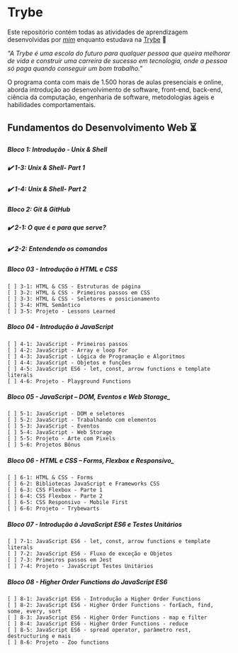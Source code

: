 # Trybe

Este repositório contém todas as atividades de aprendizagem desenvolvidas por _[mim](https://github.com/nascimento-rafael)_ enquanto estudava na [Trybe](https://www.betrybe.com/) :rocket:

_"A Trybe é uma escola do futuro para qualquer pessoa que queira melhorar de vida e construir uma carreira de sucesso em tecnologia, onde a pessoa só paga quando conseguir um bom trabalho."_

O programa conta com mais de 1.500 horas de aulas presenciais e online, aborda introdução ao desenvolvimento de software, front-end, back-end, ciência da computação, engenharia de software, metodologias ágeis e habilidades comportamentais.

## Fundamentos do Desenvolvimento Web :hourglass_flowing_sand:

##### Bloco 1: Introdução - Unix & Shell

 ##### :heavy_check_mark: 1-3: _Unix & Shell- Part 1_
 ##### :heavy_check_mark: 1-4: _Unix & Shell- Part 2_

##### Bloco 2: Git & GitHub

##### :heavy_check_mark: 2-1: _O que é e para que serve?_
##### :heavy_check_mark: 2-2: _Entendendo os comandos_


##### Bloco 03 - Introdução à HTML e CSS
    [ ] 3-1: HTML & CSS - Estruturas de página
    [ ] 3-2: HTML & CSS - Primeiros passos em CSS
    [ ] 3-3: HTML & CSS - Seletores e posicionamento
    [ ] 3-4: HTML Semântico
    [ ] 3-5: Projeto - Lessons Learned

##### Bloco 04 - Introdução à JavaScript
    [ ] 4-1: JavaScript - Primeiros passos
    [ ] 4-2: JavaScript - Array e loop For
    [ ] 4-3: JavaScript - Lógica de Programação e Algoritmos
    [ ] 4-4: JavaScript - Objetos e funções
    [ ] 4-5: JavaScript ES6 - let, const, arrow functions e template literals
    [ ] 4-6: Projeto - Playground Functions
    
##### Bloco 05 - JavaScript – DOM, Eventos e Web Storage_
    [ ] 5-1: JavaScript - DOM e seletores
    [ ] 5-2: JavaScript - Trabalhando com elementos
    [ ] 5-3: JavaScript - Eventos
    [ ] 5-4: JavaScript - Web Storage
    [ ] 5-5: Projeto - Arte com Pixels
    [ ] 5-6: Projetos Bônus

##### Bloco 06 - HTML e CSS – Forms, Flexbox e Responsivo_
    [ ] 6-1: HTML & CSS - Forms
    [ ] 6-2: Bibliotecas JavaScript e Frameworks CSS
    [ ] 6-3: CSS Flexbox - Parte 1
    [ ] 6-4: CSS Flexbox - Parte 2
    [ ] 6-5: CSS Responsivo - Mobile First
    [ ] 6-6: Projeto - Trybewarts

##### Bloco 07 - Introdução à JavaScript ES6 e Testes Unitários
    [ ] 7-1: JavaScript ES6 - let, const, arrow functions e template literals
    [ ] 7-2: JavaScript ES6 - Fluxo de exceção e Objetos
    [ ] 7-3: Primeiros passos em Jest
    [ ] 7-4: Projeto - JavaScript Testes Unitários

##### Bloco 08 - Higher Order Functions do JavaScript ES6
    [ ] 8-1: JavaScript ES6 - Introdução a Higher Order Functions
    [ ] 8-2: JavaScript ES6 - Higher Order Functions - forEach, find, some, every, sort
    [ ] 8-3: JavaScript ES6 - Higher Order Functions - map e filter
    [ ] 8-4: JavaScript ES6 - Higher Order Functions - reduce
    [ ] 8-5: JavaScript ES6 - spread operator, parâmetro rest, destructuring e mais
    [ ] 8-6: Projeto - Zoo functions
